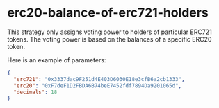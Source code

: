 # erc20-balance-of-erc721-holders

This strategy only assigns voting power to holders of particular ERC721 tokens. The voting power is based on the balances of a specific ERC20 token.

Here is an example of parameters:

```json
{
  "erc721": "0x3337dac9F251d4E403D6030E18e3cfB6a2cb1333",
  "erc20": "0xF7deF1D2FBDA6B74beE7452fdf7894Da9201065d",
  "decimals": 18
}
```
